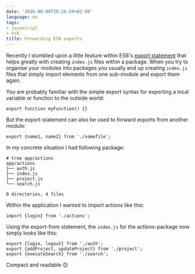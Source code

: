 ```yaml
---
date: '2016-08-04T20:26:59+02:00'
language: en
tags:
- javascript
- es6
title: Forwarding ES6 exports
---
```


Recently I stumbled upon a little feature within ES6's [export statement][] that
helps greatly with creating `index.js` files within a package. When you try to
organise your modules into packages you usually end up creating `index.js` files
that simply import elements from one sub-module and export them again.

You are probably familiar with the simple export syntax for exporting a local
variable or function to the outside world:

```
export function myFunction() {}
```

But the export-statement can also be used to forward exports from another
module:

```
export {name1, name2} from './somefile';
```

In my concrete situation I had following package:

```
# tree app/actions
app/actions
├── auth.js
├── index.js
├── project.js
└── search.js

0 directories, 4 files
```

Within the application I wanted to import actions like this:

```
import {login} from './actions';
```

Using the export-from statement, the `index.js` for the actions-package now
simply looks like this:

```
export {login, logout} from './auth';
export {addProject, updateProject} from './project';
export {executeSearch} from './search';
```

Compact and readable 😊

[export statement]: https://developer.mozilla.org/en/docs/web/javascript/reference/statements/export
